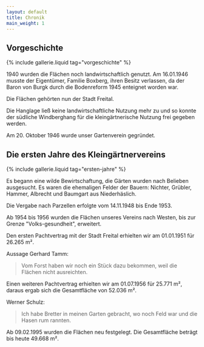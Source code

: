```yaml
---
layout: default
title: Chronik
main_weight: 1
---
```


## Vorgeschichte

{% include gallerie.liquid tag="vorgeschichte" %}

1940 wurden die Flächen noch landwirtschaftlich genutzt. Am 16.01.1946 musste der Eigentümer, Familie Boxberg, ihren Besitz verlassen, da der Baron von Burgk durch die Bodenreform 1945 enteignet worden war.

Die Flächen gehörten nun der Stadt Freital.

Die Hanglage ließ keine landwirtschaftliche Nutzung mehr zu und so konnte der südliche Windberghang für die kleingärtnerische Nutzung frei gegeben werden.

Am 20. Oktober 1946 wurde unser Gartenverein gegründet.

## Die ersten Jahre des Kleingärtnervereins

{% include gallerie.liquid tag="ersten-jahre" %}

Es begann eine wilde Bewirtschaftung, die Gärten wurden nach Belieben ausgesucht. Es waren die ehemaligen Felder der Bauern: Nichter, Grübler, Hammer, Albrecht und Baumgart aus Niederhäslich.

Die Vergabe nach Parzellen erfolgte vom 14.11.1948 bis Ende 1953.

Ab 1954 bis 1956 wurden die Flächen unseres Vereins nach Westen, bis zur Grenze "Volks-gesundheit", erweitert.

Den ersten Pachtvertrag mit der Stadt Freital erhielten wir am 01.01.1951 für 26.265 m².

Aussage Gerhard Tamm:

> Vom Forst haben wir noch ein Stück dazu bekommen, weil die Flächen nicht ausreichten.

Einen weiteren Pachtvertrag erhielten wir am 01.07.1956 für 25.771 m², daraus ergab sich die Gesamtfläche von 52.036 m².

Werner Schulz:

> Ich habe Bretter in meinen Garten gebracht, wo noch Feld war und die Hasen rum rannten.

Ab 09.02.1995 wurden die Flächen neu festgelegt. Die Gesamtfläche beträgt bis heute 49.668 m².
